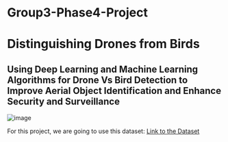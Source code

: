 # Group3-Phase4-Project
# Distinguishing Drones from Birds
## Using Deep Learning and Machine Learning Algorithms for Drone Vs Bird Detection to Improve Aerial Object Identification and Enhance Security and Surveillance
![image](https://github.com/user-attachments/assets/1f22a193-aeec-4b95-91e9-6a713df4dd0e)

For this project, we are going to use this dataset: [Link to the Dataset]("C:\Users\jackl\Downloads\archive")
